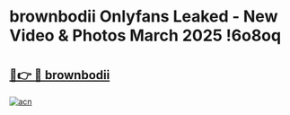 # brownbodii Onlyfans Leaked - New Video & Photos March 2025 !6o8oq

# <h2><a href="https://cr6i4r.iuczelnia.edu.pl?title=brownbodii&ref=6o8oq">🔗👉 🔴 brownbodii</a></h2>

[![acn](https://github.com/user-attachments/assets/0f9c940e-d8b0-45ae-aac7-cd30a18b3e1c)](https://cr6i4r.iuczelnia.edu.pl?title=brownbodii&ref=6o8oq)

